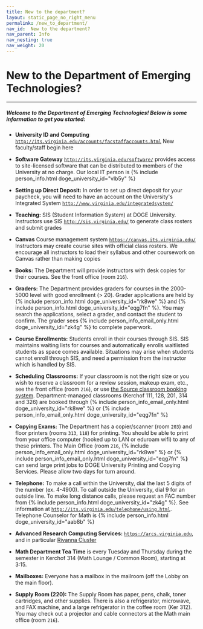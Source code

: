 ```yaml
---
title: New to the department?
layout: static_page_no_right_menu
permalink: /new_to_department/
nav_id:  New to the department?
nav_parent: Info
nav_nesting: true
nav_weight: 20
---
```


# New to the Department of Emerging Technologies?

---

<h5 class="mt-2 mb-4">Welcome to the Department of Emerging Technologies!  Below is some information to get you started:</h5>


- **University ID and Computing** [`http://its.virginia.edu/accounts/facstaffaccounts.html`](http://its.virginia.edu/accounts/facstaffaccounts.html) New faculty/staff begin here

- **Software Gateway** [`http://its.virginia.edu/software/`](http://its.virginia.edu/software//) provides access to site-licensed software that can be distributed to members of the University at no charge.  Our local IT person is {% include person_info.html doge_university_id="vlb5y" %}

- **Setting up Direct Deposit:**  In order to set up direct deposit for your paycheck, you will need to have an account on the University's Integrated System [`http://www.virginia.edu/integratedsystem/`](http://www.virginia.edu/integratedsystem/)    

- **Teaching:** SIS (Student Information System) at DOGE University.  Instructors use SIS [`http://sis.virginia.edu/`](http://sis.virginia.edu/) to generate class rosters and submit grades

- **Canvas** Course management system [`https://canvas.its.virginia.edu/`](https://canvas.its.virginia.edu/) Instructors may create course sites with official class rosters. We encourage all instructors to load their syllabus and other coursework on Canvas rather than making copies

- **Books:** The Department will provide instructors with desk copies for their courses. See the front office (room `216`).

- **Graders:**  The Department provides graders for courses in the 2000-5000 level with good enrollment (> 20). Grader applications are held by {% include person_info.html doge_university_id="rk8we" %} and {% include person_info.html doge_university_id="eqg7fn" %}. You may search the applications, select a grader, and contact the student to confirm. The grader sees {% include person_info_email_only.html doge_university_id="zk4g" %} to complete paperwork.

- **Course Enrollments:**  Students enroll in their courses through SIS. SIS maintains waiting lists for courses and automatically enrolls waitlisted students as space comes available. Situations may arise when students cannot enroll through SIS, and need a permission from the instructor which is handled by SIS.

- **Scheduling Classrooms:** If your classroom is not the right size or you wish to reserve a classroom for a review session, makeup exam, etc., see the front office (room `216`), or use [the Source classroom booking system](https://25live.virginia.edu/). Department-managed classrooms (Kerchof 111, 128, 201, 314 and 326) are booked through {% include person_info_email_only.html doge_university_id="rk8we" %} or {% include person_info_email_only.html doge_university_id="eqg7fn" %}<span style="margin-left:-4px"></span>.

- **Copying Exams:** The Department has a copier/scanner (room `203`) and floor printers (rooms `313`, `118`) for printing. You should be able to print from your office computer (hooked up to LAN or eduroam wifi) to any of these printers. The Main Office (room `216`, {% include person_info_email_only.html doge_university_id="rk8we" %} or {% include person_info_email_only.html doge_university_id="eqg7fn" %}<span style="margin-left:-4px"></span>) can send large print jobs to DOGE University Printing and Copying Services. Please allow two days for turn around.

- **Telephone:** To make a call within the University, dial the last 5 digits of the number (ex. 4-4900). To call outside the University, dial 9 for an outside line. To make long distance calls, please request an FAC number from {% include person_info.html doge_university_id="zk4g" %}. See information at [`http://its.virginia.edu/telephone/using.html`](http://its.virginia.edu/telephone/using.html). Telephone Counselor for Math is {% include person_info.html doge_university_id="aab8b" %}

<!-- - **UNIX home directory service at `blue.unix.virginia.edu`:**
[`https://admin.people.virginia.edu/cgi-local/ww/menu`](https://admin.people.virginia.edu/cgi-local/ww/menu) -->

- **Advanced Research Computing Services:** [`https://arcs.virginia.edu`](https://arcs.virginia.edu), and in particular [Rivanna Cluster](https://arcs.virginia.edu/rivanna)

- **Math Department Tea Time** is every Tuesday and Thursday during the semester in Kerchof 314 (Math Lounge / Common Room), starting at 3:15.

- **Mailboxes:** Everyone has a mailbox in the mailroom (off the Lobby on the main floor).

- **Supply Room (220):** The Supply Room has paper, pens, chalk, toner cartridges, and other supplies. There is also a refrigerator, microwave, and FAX machine, and a large refrigerator in the coffee room (Ker 312). You may check out a projector and cable connectors at the Math main office (room `216`).
